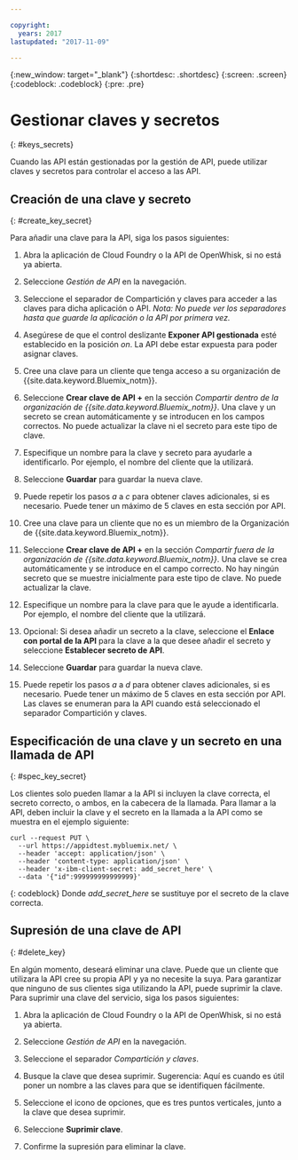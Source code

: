 ```yaml
---

copyright:
  years: 2017
lastupdated: "2017-11-09"

---
```



{:new_window: target="_blank"}
{:shortdesc: .shortdesc}
{:screen: .screen}
{:codeblock: .codeblock}
{:pre: .pre}

# Gestionar claves y secretos
{: #keys_secrets}

Cuando las API están gestionadas por la gestión de API, puede utilizar claves y secretos para controlar el acceso a las API.

## Creación de una clave y secreto
{: #create_key_secret}

Para añadir una clave para la API, siga los pasos siguientes:

1. Abra la aplicación de Cloud Foundry o la API de OpenWhisk, si no está ya abierta.

2. Seleccione *Gestión de API* en la navegación.

3. Seleccione el separador de Compartición y claves para acceder a las claves para dicha aplicación o API. *Nota: No puede ver los separadores hasta que guarde la aplicación o la API por primera vez.*

4. Asegúrese de que el control deslizante **Exponer API gestionada** esté establecido en la posición *on*. La API debe estar expuesta para poder asignar claves.

5. Cree una clave para un cliente que tenga acceso a su organización de {{site.data.keyword.Bluemix_notm}}.
  1. Seleccione **Crear clave de API +** en la sección *Compartir dentro de la organización de {{site.data.keyword.Bluemix_notm}}*. Una clave y un secreto se crean automáticamente y se introducen en los campos correctos. No puede actualizar la clave ni el secreto para este tipo de clave. 
  2. Especifique un nombre para la clave y secreto para ayudarle a identificarlo. Por ejemplo, el nombre del cliente que la utilizará.
  3. Seleccione **Guardar** para guardar la nueva clave.
  4. Puede repetir los pasos *a* a *c* para obtener claves adicionales, si es necesario. Puede tener un máximo de 5 claves en esta sección por API.

6. Cree una clave para un cliente que no es un miembro de la Organización de {{site.data.keyword.Bluemix_notm}}.
  1. Seleccione **Crear clave de API +** en la sección *Compartir fuera de la organización de {{site.data.keyword.Bluemix_notm}}*. Una clave se crea automáticamente y se introduce en el campo correcto. No hay ningún secreto que se muestre inicialmente para este tipo de clave. No puede actualizar la clave. 
  2. Especifique un nombre para la clave para que le ayude a identificarla. Por ejemplo, el nombre del cliente que la utilizará.
  3. Opcional: Si desea añadir un secreto a la clave, seleccione el **Enlace con portal de la API** para la clave a la que desee añadir el secreto y seleccione **Establecer secreto de API**.
  4. Seleccione **Guardar** para guardar la nueva clave.
  5. Puede repetir los pasos *a* a *d* para obtener claves adicionales, si es necesario. Puede tener un máximo de 5 claves en esta sección por API.
Las claves se enumeran para la API cuando está seleccionado el separador Compartición y claves.

## Especificación de una clave y un secreto en una llamada de API
{: #spec_key_secret}

Los clientes solo pueden llamar a la API si incluyen la clave correcta, el secreto correcto, o ambos, en la cabecera de la llamada. Para llamar a la API, deben incluir la clave y el secreto en la llamada a la API como se muestra en el ejemplo siguiente:
```
curl --request PUT \
  --url https://appidtest.mybluemix.net/ \
  --header 'accept: application/json' \
  --header 'content-type: application/json' \
  --header 'x-ibm-client-secret: add_secret_here' \
  --data '{"id":999999999999999}'
```
{: codeblock}
Donde *add_secret_here* se sustituye por el secreto de la clave correcta. 

## Supresión de una clave de API
{: #delete_key}

En algún momento, deseará eliminar una clave. Puede que un cliente que utilizara la API cree su propia API y ya no necesite la suya. Para garantizar que ninguno de sus clientes siga utilizando la API, puede suprimir la clave. Para suprimir una clave del servicio, siga los pasos siguientes:

1. Abra la aplicación de Cloud Foundry o la API de OpenWhisk, si no está ya abierta.

2. Seleccione *Gestión de API* en la navegación.

3. Seleccione el separador *Compartición y claves*.

4. Busque la clave que desea suprimir. Sugerencia: Aquí es cuando es útil poner un nombre a las claves para que se identifiquen fácilmente.

5. Seleccione el icono de opciones, que es tres puntos verticales, junto a la clave que desea suprimir. 

6. Seleccione **Suprimir clave**.

7. Confirme la supresión para eliminar la clave.

